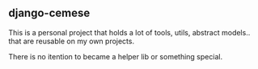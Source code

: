 django-cemese
-------------

This is a personal project that holds a lot of tools, utils, abstract models..
that are reusable on my own projects.

There is no itention to became a helper lib or something special.

